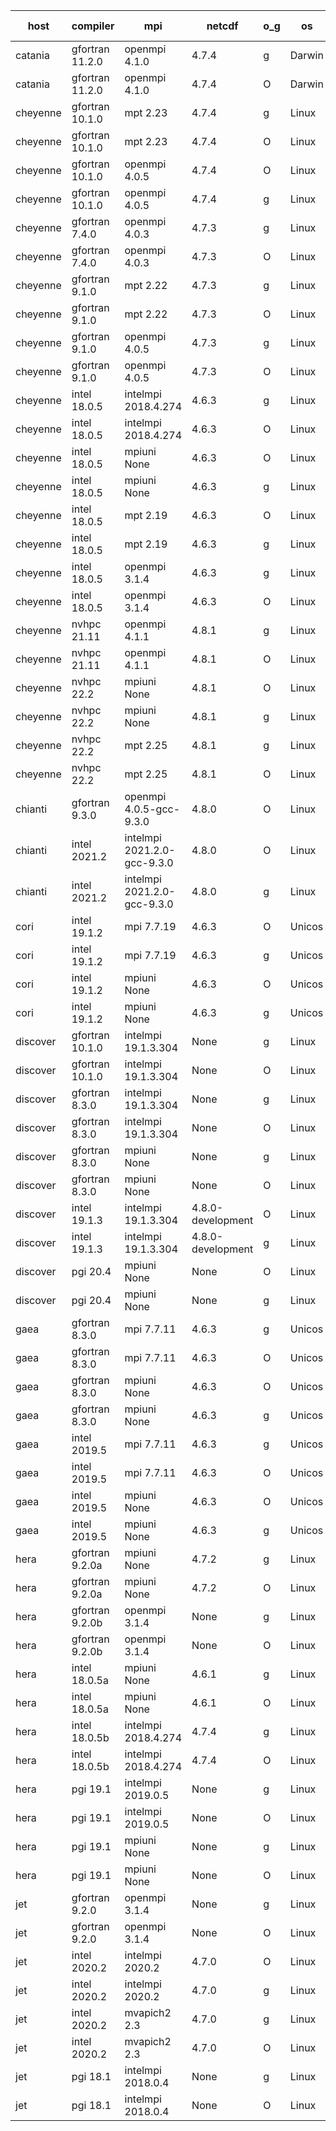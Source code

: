 

| host     | compiler                              | mpi                      | netcdf        | o_g        | os       | build       | u_pass          | u_fail          | s_pass            | s_fail            | e_pass             | e_fail             | nuopc_pass       | nuopc_fail       | artifacts link          |
|----------|---------------------------------------|--------------------------|---------------|------------|----------|-------------|-----------------|-----------------|-------------------|-------------------|--------------------|--------------------|------------------|------------------|-------------------------|
| catania | gfortran 11.2.0 | openmpi 4.1.0  | 4.7.4  | g | Darwin | PASS | None | None | None | None | None | None | None | None | <a href="https://github.com/esmf-org/esmf-test-artifacts/tree/18672d0de8647d373b29d89baa9bf2c01eff1ed5/develop/gfortran/11.2.0/g/openmpi/4.1.0" target="_blank">18672d0</a> | 
| catania | gfortran 11.2.0 | openmpi 4.1.0  | 4.7.4  | O | Darwin | PASS | 13863 | 9 | 49 | 0 | 80 | 0 | 47 | 5 | <a href="https://github.com/esmf-org/esmf-test-artifacts/tree/68c6125f0dcc70a168787e78d03466732d03742c/develop/gfortran/11.2.0/O/openmpi/4.1.0" target="_blank">68c6125</a> | 
| cheyenne | gfortran 10.1.0 | mpt 2.23  | 4.7.4  | g | Linux | PASS | 13872 | 0 | 49 | 0 | 80 | 0 | 52 | 0 | <a href="https://github.com/esmf-org/esmf-test-artifacts/tree/c9485127a4e72659c34108fc8533901bd9a13ff9/develop/gfortran/10.1.0/g/mpt/2.23" target="_blank">c948512</a> | 
| cheyenne | gfortran 10.1.0 | mpt 2.23  | 4.7.4  | O | Linux | PASS | 13872 | 0 | 49 | 0 | 80 | 0 | 52 | 0 | <a href="https://github.com/esmf-org/esmf-test-artifacts/tree/7d5b8f16700ea8d0a6655c8d50c263bfca8fbc07/develop/gfortran/10.1.0/O/mpt/2.23" target="_blank">7d5b8f1</a> | 
| cheyenne | gfortran 10.1.0 | openmpi 4.0.5  | 4.7.4  | O | Linux | PASS | 13872 | 0 | 49 | 0 | 80 | 0 | 52 | 0 | <a href="https://github.com/esmf-org/esmf-test-artifacts/tree/06522ea8e60256eb9cb25da6064c26ca15e35e52/develop/gfortran/10.1.0/O/openmpi/4.0.5" target="_blank">06522ea</a> | 
| cheyenne | gfortran 10.1.0 | openmpi 4.0.5  | 4.7.4  | g | Linux | PASS | 13872 | 0 | 49 | 0 | 80 | 0 | 52 | 0 | <a href="https://github.com/esmf-org/esmf-test-artifacts/tree/313a1f41370de64f8497fb4cddb9b3ce3fb99a02/develop/gfortran/10.1.0/g/openmpi/4.0.5" target="_blank">313a1f4</a> | 
| cheyenne | gfortran 7.4.0 | openmpi 4.0.3  | 4.7.3  | g | Linux | PASS | 13872 | 0 | 49 | 0 | 80 | 0 | 50 | 2 | <a href="https://github.com/esmf-org/esmf-test-artifacts/tree/73d7ec52f62bb24b0ac4b91a5a7879963fc0a3f0/develop/gfortran/7.4.0/g/openmpi/4.0.3" target="_blank">73d7ec5</a> | 
| cheyenne | gfortran 7.4.0 | openmpi 4.0.3  | 4.7.3  | O | Linux | PASS | 13872 | 0 | 49 | 0 | 80 | 0 | 50 | 2 | <a href="https://github.com/esmf-org/esmf-test-artifacts/tree/b138fe3bfdfb29fc265fc94fa9e0d71656f3ad35/develop/gfortran/7.4.0/O/openmpi/4.0.3" target="_blank">b138fe3</a> | 
| cheyenne | gfortran 9.1.0 | mpt 2.22  | 4.7.3  | g | Linux | PASS | 13872 | 0 | 49 | 0 | 80 | 0 | 50 | 2 | <a href="https://github.com/esmf-org/esmf-test-artifacts/tree/723a724d557ea009c52b8f66044f5300da367f9b/develop/gfortran/9.1.0/g/mpt/2.22" target="_blank">723a724</a> | 
| cheyenne | gfortran 9.1.0 | mpt 2.22  | 4.7.3  | O | Linux | PASS | 13872 | 0 | 49 | 0 | 80 | 0 | 50 | 2 | <a href="https://github.com/esmf-org/esmf-test-artifacts/tree/50be72d0f8ec15eb2651b95d006abc5207963c0c/develop/gfortran/9.1.0/O/mpt/2.22" target="_blank">50be72d</a> | 
| cheyenne | gfortran 9.1.0 | openmpi 4.0.5  | 4.7.3  | g | Linux | PASS | 13872 | 0 | 49 | 0 | 80 | 0 | 50 | 2 | <a href="https://github.com/esmf-org/esmf-test-artifacts/tree/49e1cb619c8e9389abb175401bf9ce76243a2232/develop/gfortran/9.1.0/g/openmpi/4.0.5" target="_blank">49e1cb6</a> | 
| cheyenne | gfortran 9.1.0 | openmpi 4.0.5  | 4.7.3  | O | Linux | PASS | 13872 | 0 | 49 | 0 | 80 | 0 | 50 | 2 | <a href="https://github.com/esmf-org/esmf-test-artifacts/tree/2f9e60dc8fc9717b3c6027ddefd26191de3f36c7/develop/gfortran/9.1.0/O/openmpi/4.0.5" target="_blank">2f9e60d</a> | 
| cheyenne | intel 18.0.5 | intelmpi 2018.4.274  | 4.6.3  | g | Linux | PASS | 13872 | 0 | 49 | 0 | 80 | 0 | 52 | 0 | <a href="https://github.com/esmf-org/esmf-test-artifacts/tree/8bfe6f781d3ce8dff96520588508bc1bbc2c1d3b/develop/intel/18.0.5/g/intelmpi/2018.4.274" target="_blank">8bfe6f7</a> | 
| cheyenne | intel 18.0.5 | intelmpi 2018.4.274  | 4.6.3  | O | Linux | PASS | 13872 | 0 | 49 | 0 | 80 | 0 | 52 | 0 | <a href="https://github.com/esmf-org/esmf-test-artifacts/tree/3bff514930596fe40ffdbe8014422ac508a7e68c/develop/intel/18.0.5/O/intelmpi/2018.4.274" target="_blank">3bff514</a> | 
| cheyenne | intel 18.0.5 | mpiuni None  | 4.6.3  | O | Linux | PASS | 12316 | 0 | 8 | 0 | 43 | 0 | None | None | <a href="https://github.com/esmf-org/esmf-test-artifacts/tree/01d669881cd7aba04e9e37b8f42e02a507386cb3/develop/intel/18.0.5/O/mpiuni/None" target="_blank">01d6698</a> | 
| cheyenne | intel 18.0.5 | mpiuni None  | 4.6.3  | g | Linux | PASS | 12316 | 0 | 8 | 0 | 43 | 0 | None | None | <a href="https://github.com/esmf-org/esmf-test-artifacts/tree/c637cd33333bf9db2db804ee83513a42b59d7d6a/develop/intel/18.0.5/g/mpiuni/None" target="_blank">c637cd3</a> | 
| cheyenne | intel 18.0.5 | mpt 2.19  | 4.6.3  | O | Linux | PASS | 13872 | 0 | 49 | 0 | 80 | 0 | 52 | 0 | <a href="https://github.com/esmf-org/esmf-test-artifacts/tree/1a7d7f8eb0cb87e48d2f00bcf8ecee6fe852fab6/develop/intel/18.0.5/O/mpt/2.19" target="_blank">1a7d7f8</a> | 
| cheyenne | intel 18.0.5 | mpt 2.19  | 4.6.3  | g | Linux | PASS | 13872 | 0 | 49 | 0 | 80 | 0 | 52 | 0 | <a href="https://github.com/esmf-org/esmf-test-artifacts/tree/491bd76d00f838566d05f97ae61d480cfaa9c492/develop/intel/18.0.5/g/mpt/2.19" target="_blank">491bd76</a> | 
| cheyenne | intel 18.0.5 | openmpi 3.1.4  | 4.6.3  | g | Linux | PASS | 13872 | 0 | 49 | 0 | 80 | 0 | 52 | 0 | <a href="https://github.com/esmf-org/esmf-test-artifacts/tree/d2dac4f78d015111116297149b62667a0dffc6c5/develop/intel/18.0.5/g/openmpi/3.1.4" target="_blank">d2dac4f</a> | 
| cheyenne | intel 18.0.5 | openmpi 3.1.4  | 4.6.3  | O | Linux | PASS | 13872 | 0 | 49 | 0 | 80 | 0 | 52 | 0 | <a href="https://github.com/esmf-org/esmf-test-artifacts/tree/0243df67f231c1acba8318f233e368256dc4c165/develop/intel/18.0.5/O/openmpi/3.1.4" target="_blank">0243df6</a> | 
| cheyenne | nvhpc 21.11 | openmpi 4.1.1  | 4.8.1  | g | Linux | PASS | None | None | None | None | None | None | None | None | <a href="https://github.com/esmf-org/esmf-test-artifacts/tree/0a76b9f1db9b9ecffe3ac870972a4c379e7b7060/develop/nvhpc/21.11/g/openmpi/4.1.1" target="_blank">0a76b9f</a> | 
| cheyenne | nvhpc 21.11 | openmpi 4.1.1  | 4.8.1  | O | Linux | PASS | 13867 | 5 | 49 | 0 | 80 | 0 | 45 | 7 | <a href="https://github.com/esmf-org/esmf-test-artifacts/tree/8506894899e4c7e2b62e6b161f5b9f4649f2c4dd/develop/nvhpc/21.11/O/openmpi/4.1.1" target="_blank">8506894</a> | 
| cheyenne | nvhpc 22.2 | mpiuni None  | 4.8.1  | O | Linux | PASS | 12314 | 2 | 8 | 0 | 43 | 0 | None | None | <a href="https://github.com/esmf-org/esmf-test-artifacts/tree/3126245e9984730122882d2f3e830998f6d7b970/develop/nvhpc/22.2/O/mpiuni/None" target="_blank">3126245</a> | 
| cheyenne | nvhpc 22.2 | mpiuni None  | 4.8.1  | g | Linux | PASS | 11679 | 637 | 4 | 4 | 40 | 3 | None | None | <a href="https://github.com/esmf-org/esmf-test-artifacts/tree/37c42c32f4c9aa65ffd1bb6e6f6bdfedae2e4e60/develop/nvhpc/22.2/g/mpiuni/None" target="_blank">37c42c3</a> | 
| cheyenne | nvhpc 22.2 | mpt 2.25  | 4.8.1  | g | Linux | PASS | None | None | None | None | None | None | None | None | <a href="https://github.com/esmf-org/esmf-test-artifacts/tree/8a64674ea7d920707cb45e52bb9bef9caa4d262c/develop/nvhpc/22.2/g/mpt/2.25" target="_blank">8a64674</a> | 
| cheyenne | nvhpc 22.2 | mpt 2.25  | 4.8.1  | O | Linux | PASS | 13869 | 3 | 49 | 0 | 80 | 0 | 45 | 7 | <a href="https://github.com/esmf-org/esmf-test-artifacts/tree/ce58de6fe46e74bd4950ce5549685a30854f5eef/develop/nvhpc/22.2/O/mpt/2.25" target="_blank">ce58de6</a> | 
| chianti | gfortran 9.3.0 | openmpi 4.0.5-gcc-9.3.0  | 4.8.0  | O | Linux | PASS | None | None | None | None | None | None | None | None | <a href="https://github.com/esmf-org/esmf-test-artifacts/tree/05a0b6501b4926b4403c17187fbc015e17aba120/develop/gfortran/9.3.0/O/openmpi/4.0.5-gcc-9.3.0" target="_blank">05a0b65</a> | 
| chianti | intel 2021.2 | intelmpi 2021.2.0-gcc-9.3.0  | 4.8.0  | O | Linux | PASS | 13872 | 0 | 49 | 0 | 80 | 0 | 52 | 0 | <a href="https://github.com/esmf-org/esmf-test-artifacts/tree/b0d3fb4a12fb0f94e7edb76222a1c5bb9dddc94f/develop/intel/2021.2/O/intelmpi/2021.2.0-gcc-9.3.0" target="_blank">b0d3fb4</a> | 
| chianti | intel 2021.2 | intelmpi 2021.2.0-gcc-9.3.0  | 4.8.0  | g | Linux | PASS | 13872 | 0 | 49 | 0 | 80 | 0 | 52 | 0 | <a href="https://github.com/esmf-org/esmf-test-artifacts/tree/8c711b31debf040507f8f906a1db9e51c10291f5/develop/intel/2021.2/g/intelmpi/2021.2.0-gcc-9.3.0" target="_blank">8c711b3</a> | 
| cori | intel 19.1.2 | mpi 7.7.19  | 4.6.3  | O | Unicos | PASS | None | None | None | None | None | None | None | None | <a href="https://github.com/esmf-org/esmf-test-artifacts/tree/c36a98d4fa9f050c0a28be119075aadf24c8fbd9/develop/intel/19.1.2/O/mpi/7.7.19" target="_blank">c36a98d</a> | 
| cori | intel 19.1.2 | mpi 7.7.19  | 4.6.3  | g | Unicos | PASS | None | None | None | None | None | None | None | None | <a href="https://github.com/esmf-org/esmf-test-artifacts/tree/eb7b8f05b06e3f67bad51ec69b6ffc81dc6f1f74/develop/intel/19.1.2/g/mpi/7.7.19" target="_blank">eb7b8f0</a> | 
| cori | intel 19.1.2 | mpiuni None  | 4.6.3  | O | Unicos | PASS | None | None | None | None | None | None | None | None | <a href="https://github.com/esmf-org/esmf-test-artifacts/tree/e51211d70c222131a9f3d316ef627c538bf0ab94/develop/intel/19.1.2/O/mpiuni/None" target="_blank">e51211d</a> | 
| cori | intel 19.1.2 | mpiuni None  | 4.6.3  | g | Unicos | PASS | None | None | None | None | None | None | None | None | <a href="https://github.com/esmf-org/esmf-test-artifacts/tree/6650997393d88122c123297c351f085a5a163e37/develop/intel/19.1.2/g/mpiuni/None" target="_blank">6650997</a> | 
| discover | gfortran 10.1.0 | intelmpi 19.1.3.304  | None  | g | Linux | PASS | 13855 | 17 | 49 | 0 | 80 | 0 | 52 | 0 | <a href="https://github.com/esmf-org/esmf-test-artifacts/tree/b59a40815d07caa802e08fcfbaec6185364f84bd/develop/gfortran/10.1.0/g/intelmpi/19.1.3.304" target="_blank">b59a408</a> | 
| discover | gfortran 10.1.0 | intelmpi 19.1.3.304  | None  | O | Linux | PASS | 13855 | 17 | 49 | 0 | 80 | 0 | 52 | 0 | <a href="https://github.com/esmf-org/esmf-test-artifacts/tree/0077aa0ea9c7a8f24238a2c3064bad60aadc3554/develop/gfortran/10.1.0/O/intelmpi/19.1.3.304" target="_blank">0077aa0</a> | 
| discover | gfortran 8.3.0 | intelmpi 19.1.3.304  | None  | g | Linux | PASS | 13855 | 17 | 49 | 0 | 80 | 0 | 52 | 0 | <a href="https://github.com/esmf-org/esmf-test-artifacts/tree/6bdc440fee8e19e0f88a2251bab09cf6eff20256/develop/gfortran/8.3.0/g/intelmpi/19.1.3.304" target="_blank">6bdc440</a> | 
| discover | gfortran 8.3.0 | intelmpi 19.1.3.304  | None  | O | Linux | PASS | 13855 | 17 | 49 | 0 | 80 | 0 | 52 | 0 | <a href="https://github.com/esmf-org/esmf-test-artifacts/tree/ef1a9b786bce4b630ccdf1968fb2e9013df2ad31/develop/gfortran/8.3.0/O/intelmpi/19.1.3.304" target="_blank">ef1a9b7</a> | 
| discover | gfortran 8.3.0 | mpiuni None  | None  | g | Linux | PASS | 12314 | 2 | 8 | 0 | 43 | 0 | None | None | <a href="https://github.com/esmf-org/esmf-test-artifacts/tree/9d0eaaf090b4d967fe603f9b9050eeceea4938eb/develop/gfortran/8.3.0/g/mpiuni/None" target="_blank">9d0eaaf</a> | 
| discover | gfortran 8.3.0 | mpiuni None  | None  | O | Linux | PASS | 12314 | 2 | 8 | 0 | 43 | 0 | None | None | <a href="https://github.com/esmf-org/esmf-test-artifacts/tree/c54950f4010e1ec6249889d5da16a2b6b50e13bc/develop/gfortran/8.3.0/O/mpiuni/None" target="_blank">c54950f</a> | 
| discover | intel 19.1.3 | intelmpi 19.1.3.304  | 4.8.0-development  | O | Linux | PASS | 13872 | 0 | 49 | 0 | 80 | 0 | 52 | 0 | <a href="https://github.com/esmf-org/esmf-test-artifacts/tree/40ef7154796150daa81e057d757491a4872d8507/develop/intel/19.1.3/O/intelmpi/19.1.3.304" target="_blank">40ef715</a> | 
| discover | intel 19.1.3 | intelmpi 19.1.3.304  | 4.8.0-development  | g | Linux | PASS | 13872 | 0 | 49 | 0 | 80 | 0 | 52 | 0 | <a href="https://github.com/esmf-org/esmf-test-artifacts/tree/f0835362658d01567673f37813605d23ed4bfe61/develop/intel/19.1.3/g/intelmpi/19.1.3.304" target="_blank">f083536</a> | 
| discover | pgi 20.4 | mpiuni None  | None  | O | Linux | PASS | 11683 | 633 | 6 | 2 | 40 | 3 | None | None | <a href="https://github.com/esmf-org/esmf-test-artifacts/tree/4a0d2e64ebcca889f6e66a2ae8cdfcb285a0e94a/develop/pgi/20.4/O/mpiuni/None" target="_blank">4a0d2e6</a> | 
| discover | pgi 20.4 | mpiuni None  | None  | g | Linux | PASS | 11683 | 633 | 4 | 4 | 40 | 3 | None | None | <a href="https://github.com/esmf-org/esmf-test-artifacts/tree/81de660b545f4b5b36bf855116c1cd7b6a0e1aa7/develop/pgi/20.4/g/mpiuni/None" target="_blank">81de660</a> | 
| gaea | gfortran 8.3.0 | mpi 7.7.11  | 4.6.3  | g | Unicos | PASS | 13871 | 1 | 49 | 0 | 80 | 0 | 47 | 5 | <a href="https://github.com/esmf-org/esmf-test-artifacts/tree/63a74f92d4d31cd8867f35fe66d728095edcc2c1/develop/gfortran/8.3.0/g/mpi/7.7.11" target="_blank">63a74f9</a> | 
| gaea | gfortran 8.3.0 | mpi 7.7.11  | 4.6.3  | O | Unicos | PASS | 13871 | 1 | 49 | 0 | 80 | 0 | 47 | 5 | <a href="https://github.com/esmf-org/esmf-test-artifacts/tree/db54855e8588f6af3fa7ddb2b072477dfb98aa2c/develop/gfortran/8.3.0/O/mpi/7.7.11" target="_blank">db54855</a> | 
| gaea | gfortran 8.3.0 | mpiuni None  | 4.6.3  | O | Unicos | PASS | 12316 | 0 | 8 | 0 | 43 | 0 | None | None | <a href="https://github.com/esmf-org/esmf-test-artifacts/tree/f7819a54ab529d6004bcf4c61e294d6099de5051/develop/gfortran/8.3.0/O/mpiuni/None" target="_blank">f7819a5</a> | 
| gaea | gfortran 8.3.0 | mpiuni None  | 4.6.3  | g | Unicos | PASS | 12316 | 0 | 8 | 0 | 43 | 0 | None | None | <a href="https://github.com/esmf-org/esmf-test-artifacts/tree/06fad7c5efd7692ea080ceb307caab23161a4d8e/develop/gfortran/8.3.0/g/mpiuni/None" target="_blank">06fad7c</a> | 
| gaea | intel 2019.5 | mpi 7.7.11  | 4.6.3  | g | Unicos | PASS | 13857 | 15 | 49 | 0 | 80 | 0 | 47 | 5 | <a href="https://github.com/esmf-org/esmf-test-artifacts/tree/3a1d7db1c89ab0af6ae9b83139bd841bcf992240/develop/intel/2019.5/g/mpi/7.7.11" target="_blank">3a1d7db</a> | 
| gaea | intel 2019.5 | mpi 7.7.11  | 4.6.3  | O | Unicos | PASS | 13857 | 15 | 49 | 0 | 80 | 0 | 47 | 5 | <a href="https://github.com/esmf-org/esmf-test-artifacts/tree/e0eb1090f1538aa7099235d1e5f952139c7e47c4/develop/intel/2019.5/O/mpi/7.7.11" target="_blank">e0eb109</a> | 
| gaea | intel 2019.5 | mpiuni None  | 4.6.3  | O | Unicos | PASS | 12301 | 15 | 8 | 0 | 43 | 0 | None | None | <a href="https://github.com/esmf-org/esmf-test-artifacts/tree/8ca97f37b9b76171d3ea6165db8115ee24de6813/develop/intel/2019.5/O/mpiuni/None" target="_blank">8ca97f3</a> | 
| gaea | intel 2019.5 | mpiuni None  | 4.6.3  | g | Unicos | PASS | 12301 | 15 | 8 | 0 | 43 | 0 | None | None | <a href="https://github.com/esmf-org/esmf-test-artifacts/tree/d6d234d3a1091464ec79808eb730969a396836a7/develop/intel/2019.5/g/mpiuni/None" target="_blank">d6d234d</a> | 
| hera | gfortran 9.2.0a | mpiuni None  | 4.7.2  | g | Linux | PASS | 12316 | 0 | 8 | 0 | 43 | 0 | None | None | <a href="https://github.com/esmf-org/esmf-test-artifacts/tree/1ef646bca35c078aaba08e9b123d151eebdd66c9/develop/gfortran/9.2.0a/g/mpiuni/None" target="_blank">1ef646b</a> | 
| hera | gfortran 9.2.0a | mpiuni None  | 4.7.2  | O | Linux | PASS | 12316 | 0 | 8 | 0 | 43 | 0 | None | None | <a href="https://github.com/esmf-org/esmf-test-artifacts/tree/7580d62ffd32b9b5989797d5793d0cb58f8d3de2/develop/gfortran/9.2.0a/O/mpiuni/None" target="_blank">7580d62</a> | 
| hera | gfortran 9.2.0b | openmpi 3.1.4  | None  | g | Linux | PASS | 13870 | 2 | 49 | 0 | 80 | 0 | 52 | 0 | <a href="https://github.com/esmf-org/esmf-test-artifacts/tree/f424f353572a3b90baf155a7b3275cee64cb9a86/develop/gfortran/9.2.0b/g/openmpi/3.1.4" target="_blank">f424f35</a> | 
| hera | gfortran 9.2.0b | openmpi 3.1.4  | None  | O | Linux | PASS | 13870 | 2 | 49 | 0 | 80 | 0 | 52 | 0 | <a href="https://github.com/esmf-org/esmf-test-artifacts/tree/165a8a2203c984d2501baeb747ef6edb1ffd0e89/develop/gfortran/9.2.0b/O/openmpi/3.1.4" target="_blank">165a8a2</a> | 
| hera | intel 18.0.5a | mpiuni None  | 4.6.1  | g | Linux | PASS | 12316 | 0 | 8 | 0 | 43 | 0 | None | None | <a href="https://github.com/esmf-org/esmf-test-artifacts/tree/95829c146272abcb5e086d1233179386d79b436f/develop/intel/18.0.5a/g/mpiuni/None" target="_blank">95829c1</a> | 
| hera | intel 18.0.5a | mpiuni None  | 4.6.1  | O | Linux | PASS | 12316 | 0 | 8 | 0 | 43 | 0 | None | None | <a href="https://github.com/esmf-org/esmf-test-artifacts/tree/c15d88a1ea2e25809f746fe4143d8ac5b34388ac/develop/intel/18.0.5a/O/mpiuni/None" target="_blank">c15d88a</a> | 
| hera | intel 18.0.5b | intelmpi 2018.4.274  | 4.7.4  | g | Linux | PASS | 13872 | 0 | 49 | 0 | 80 | 0 | 52 | 0 | <a href="https://github.com/esmf-org/esmf-test-artifacts/tree/b0bc352dff7e29423370a03db7089dd57707ed8d/develop/intel/18.0.5b/g/intelmpi/2018.4.274" target="_blank">b0bc352</a> | 
| hera | intel 18.0.5b | intelmpi 2018.4.274  | 4.7.4  | O | Linux | PASS | 13872 | 0 | 49 | 0 | 80 | 0 | 52 | 0 | <a href="https://github.com/esmf-org/esmf-test-artifacts/tree/1bbd41920f5db50a5ae8f75177c9146ec4b5033f/develop/intel/18.0.5b/O/intelmpi/2018.4.274" target="_blank">1bbd419</a> | 
| hera | pgi 19.1 | intelmpi 2019.0.5  | None  | g | Linux | PASS | None | None | None | None | None | None | None | None | <a href="https://github.com/esmf-org/esmf-test-artifacts/tree/d0f67ddc12dd34387ff9b45b7b819e74aefde9a3/develop/pgi/19.1/g/intelmpi/2019.0.5" target="_blank">d0f67dd</a> | 
| hera | pgi 19.1 | intelmpi 2019.0.5  | None  | O | Linux | PASS | None | None | None | None | None | None | None | None | <a href="https://github.com/esmf-org/esmf-test-artifacts/tree/324652edf181c0467dc586525dd1b4d8c001c09a/develop/pgi/19.1/O/intelmpi/2019.0.5" target="_blank">324652e</a> | 
| hera | pgi 19.1 | mpiuni None  | None  | g | Linux | PASS | 11683 | 633 | 4 | 4 | 40 | 3 | None | None | <a href="https://github.com/esmf-org/esmf-test-artifacts/tree/8d544e5ab734d30084384d612c9c390ffdc258f1/develop/pgi/19.1/g/mpiuni/None" target="_blank">8d544e5</a> | 
| hera | pgi 19.1 | mpiuni None  | None  | O | Linux | PASS | 11683 | 633 | 6 | 2 | 40 | 3 | None | None | <a href="https://github.com/esmf-org/esmf-test-artifacts/tree/e4b3e59b4e59e5f0aa6892b7df25bbfee7a51a1e/develop/pgi/19.1/O/mpiuni/None" target="_blank">e4b3e59</a> | 
| jet | gfortran 9.2.0 | openmpi 3.1.4  | None  | g | Linux | PASS | 13870 | 2 | 49 | 0 | 80 | 0 | 52 | 0 | <a href="https://github.com/esmf-org/esmf-test-artifacts/tree/41d02c278daacf393cb95720469887de02f2c092/develop/gfortran/9.2.0/g/openmpi/3.1.4" target="_blank">41d02c2</a> | 
| jet | gfortran 9.2.0 | openmpi 3.1.4  | None  | O | Linux | PASS | 13870 | 2 | 49 | 0 | 80 | 0 | 52 | 0 | <a href="https://github.com/esmf-org/esmf-test-artifacts/tree/1f93402faa1dfc0c177217acb1b63721c9213050/develop/gfortran/9.2.0/O/openmpi/3.1.4" target="_blank">1f93402</a> | 
| jet | intel 2020.2 | intelmpi 2020.2  | 4.7.0  | O | Linux | PASS | 13872 | 0 | 49 | 0 | 80 | 0 | 52 | 0 | <a href="https://github.com/esmf-org/esmf-test-artifacts/tree/1bc9f56494f48b92e5d555dc7faa20d791882fba/develop/intel/2020.2/O/intelmpi/2020.2" target="_blank">1bc9f56</a> | 
| jet | intel 2020.2 | intelmpi 2020.2  | 4.7.0  | g | Linux | PASS | 13872 | 0 | 49 | 0 | 80 | 0 | 52 | 0 | <a href="https://github.com/esmf-org/esmf-test-artifacts/tree/4170d86059fe1b0b38334e857613a831a888f4e7/develop/intel/2020.2/g/intelmpi/2020.2" target="_blank">4170d86</a> | 
| jet | intel 2020.2 | mvapich2 2.3  | 4.7.0  | g | Linux | FAIL | None | None | None | None | None | None | None | None | <a href="https://github.com/esmf-org/esmf-test-artifacts/tree/08ab72bd3078fabf2b8afe7cb60b0244bd7244ea/develop/intel/2020.2/g/mvapich2/2.3" target="_blank">08ab72b</a> | 
| jet | intel 2020.2 | mvapich2 2.3  | 4.7.0  | O | Linux | FAIL | None | None | None | None | None | None | None | None | <a href="https://github.com/esmf-org/esmf-test-artifacts/tree/d776ce61308250afcbbb9e78e068581741ce902b/develop/intel/2020.2/O/mvapich2/2.3" target="_blank">d776ce6</a> | 
| jet | pgi 18.1 | intelmpi 2018.0.4  | None  | g | Linux | FAIL | None | None | None | None | None | None | None | None | <a href="https://github.com/esmf-org/esmf-test-artifacts/tree/ef5b621d71f77d319ba1a692f8c6cd1faa4962ab/develop/pgi/18.1/g/intelmpi/2018.0.4" target="_blank">ef5b621</a> | 
| jet | pgi 18.1 | intelmpi 2018.0.4  | None  | O | Linux | FAIL | None | None | None | None | None | None | None | None | <a href="https://github.com/esmf-org/esmf-test-artifacts/tree/5a8e95783976647b591ff52543d58d1229f0d23b/develop/pgi/18.1/O/intelmpi/2018.0.4" target="_blank">5a8e957</a> | 
